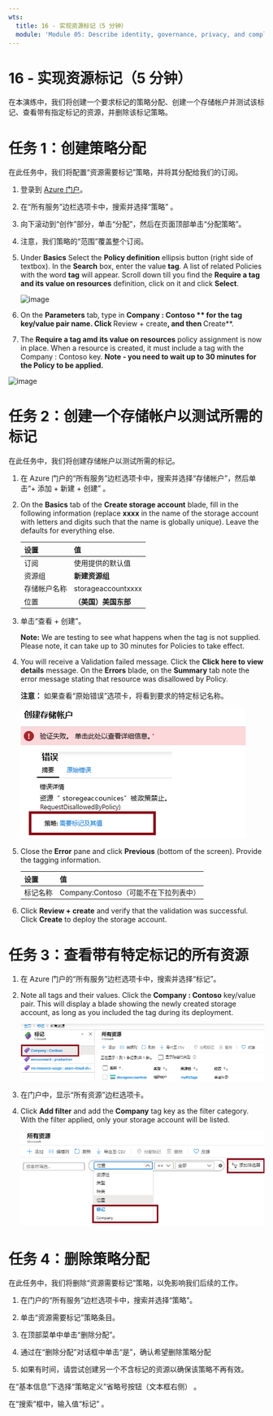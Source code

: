 ```yaml
---
wts:
  title: 16 - 实现资源标记（5 分钟）
  module: 'Module 05: Describe identity, governance, privacy, and compliance features'
---
```

# <a name="16---implement-resource-tagging-5-min"></a>16 - 实现资源标记（5 分钟）

在本演练中，我们将创建一个要求标记的策略分配、创建一个存储帐户并测试该标记、查看带有指定标记的资源，并删除该标记策略。

# <a name="task-1-create-a-policy-assignment"></a>任务 1：创建策略分配 

在此任务中，我们将配置“资源需要标记”策略，并将其分配给我们的订阅。 

1. 登录到 [Azure 门户](https://portal.azure.com)。

2. 在“所有服务”边栏选项卡中，搜索并选择“策略” 。

3. 向下滚动到“创作”部分，单击“分配”，然后在页面顶部单击“分配策略”。

4. 注意，我们策略的“范围”覆盖整个订阅。 

5. Under <bpt id="p1">**</bpt>Basics<ept id="p1">**</ept> Select the <bpt id="p2">**</bpt>Policy definition<ept id="p2">**</ept> ellipsis button (right side of textbox). In the <bpt id="p1">**</bpt>Search<ept id="p1">**</ept> box, enter the value <bpt id="p2">**</bpt>tag<ept id="p2">**</ept>. A list of related Policies with the word <bpt id="p1">**</bpt>tag<ept id="p1">**</ept> will appear. Scroll down till you find the <bpt id="p1">**</bpt>Require a tag and its value on resources<ept id="p1">**</ept> definition, click on it and click <bpt id="p2">**</bpt>Select<ept id="p2">**</ept>.

   ![image](https://user-images.githubusercontent.com/89808319/155607579-d564a43e-a9cd-443d-8482-f47879eff2e9.png)
   
6.  On the <bpt id="p1">**</bpt>Parameters<ept id="p1">**</ept> tab, type in **Company : Contoso ** for the tag key/value pair name. Click <bpt id="p1">**</bpt>Review + create<ept id="p1">**</ept>, and then <bpt id="p2">**</bpt>Create<ept id="p2">**</ept>.

  

7. The <bpt id="p1">**</bpt>Require a tag amd its value on resources<ept id="p1">**</ept> policy assignment is now in place. When a resource is created, it must include a tag with the Company : Contoso key.
   <bpt id="p1">**</bpt>Note - you need to wait up to 30 minutes for the Policy to be applied.<ept id="p1">**</ept> 

  ![image](https://user-images.githubusercontent.com/89808319/155607357-556646b6-9ca7-4817-a02e-643869b2c4dd.png)

# <a name="task-2-create-a-storage-account-to-test-the-required-tagging"></a>任务 2：创建一个存储帐户以测试所需的标记

在此任务中，我们将创建存储帐户以测试所需的标记。 

1. 在 Azure 门户的“所有服务”边栏选项卡中，搜索并选择“存储帐户”，然后单击“+ 添加 + 新建 + 创建”  。

2. On the <bpt id="p1">**</bpt>Basics<ept id="p1">**</ept> tab of the <bpt id="p2">**</bpt>Create storage account<ept id="p2">**</ept> blade, fill in the following information (replace <bpt id="p3">**</bpt>xxxx<ept id="p3">**</ept> in the name of the storage account with letters and digits such that the name is globally unique). Leave the defaults for everything else.

    | 设置 | 值 | 
    | --- | --- |
    | 订阅 | 使用提供的默认值 |
    | 资源组 | **新建资源组** |
    | 存储帐户名称 | storageaccountxxxx |
    | 位置 | **（美国）美国东部** |

3. 单击“查看 + 创建”。 

    <bpt id="p1">**</bpt>Note:<ept id="p1">**</ept> We are testing to see what happens when the tag is not supplied. Please note, it can take up to 30 minutes for Policies to take effect.

4. You will receive a Validation failed message. Click the <bpt id="p1">**</bpt>Click here to view details<ept id="p1">**</ept> message. On the <bpt id="p1">**</bpt>Errors<ept id="p1">**</ept> blade, on the <bpt id="p2">**</bpt>Summary<ept id="p2">**</ept> tab note the error message stating that resource was disallowed by Policy.

    **注意：** 如果查看“原始错误”选项卡，将看到要求的特定标记名称。 

    ![屏幕截图显示由于策略错误而未允许。](../images/1704.png)


5. Close the <bpt id="p1">**</bpt>Error<ept id="p1">**</ept> pane and click <bpt id="p2">**</bpt>Previous<ept id="p2">**</ept> (bottom of the screen). Provide the tagging information. 

    | 设置 | 值 | 
    | --- | --- |
    | 标记名称 | Company:Contoso（可能不在下拉列表中） |

6. Click <bpt id="p1">**</bpt>Review + create<ept id="p1">**</ept> and verify that the validation was successful. Click <bpt id="p1">**</bpt>Create<ept id="p1">**</ept> to deploy the storage account. 

# <a name="task-3-view-all-resources-with-a-specific-tag"></a>任务 3：查看带有特定标记的所有资源

1. 在 Azure 门户的“所有服务”边栏选项卡中，搜索并选择“标记”。

2. Note all tags and their values. Click the <bpt id="p1">**</bpt>Company : Contoso<ept id="p1">**</ept> key/value pair. This will display a blade showing the newly created storage account, as long as you included the tag during its deployment. 

   ![此屏幕截图显示了标记，其中选中了“company”和“contoso”。](../images/1705.png)

3. 在门户中，显示“所有资源”边栏选项卡。

4. Click <bpt id="p1">**</bpt>Add filter<ept id="p1">**</ept> and add the <bpt id="p2">**</bpt>Company<ept id="p2">**</ept> tag key as the filter category. With the filter applied, only your storage account will be listed.

    ![此屏幕截图显示了“所有资源”筛选器，其中选择了“Company”。](../images/1706.png)

# <a name="task-4-delete-the-policy-assignment"></a>任务 4：删除策略分配

在此任务中，我们将删除“资源需要标记”策略，以免影响我们后续的工作。 

1. 在门户的“所有服务”边栏选项卡中，搜索并选择“策略”。

2. 单击“资源需要标记”策略条目。

3. 在顶部菜单中单击“删除分配”。

4. 通过在“删除分配”对话框中单击“是”，确认希望删除策略分配 

5. 如果有时间，请尝试创建另一个不含标记的资源以确保该策略不再有效。

在“基本信息”下选择“策略定义”省略号按钮（文本框右侧） 。


在“搜索”框中，输入值“标记” 。
